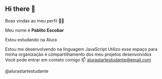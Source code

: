 ## Hi there 👋

Boas vindas ao meu perfil 💙💙

Meu nome é **Pablito Escobar**

Estou estudando na Alura

Estou me desenvolvendo na linguagem JavaScript
Utilizo esse espaço para minha organização e compartilhamento dos meu projetos desenvolvidos
Você pode entrar em contato comigo 📫
alurastartestudante@email.com

@alurastartestudante
